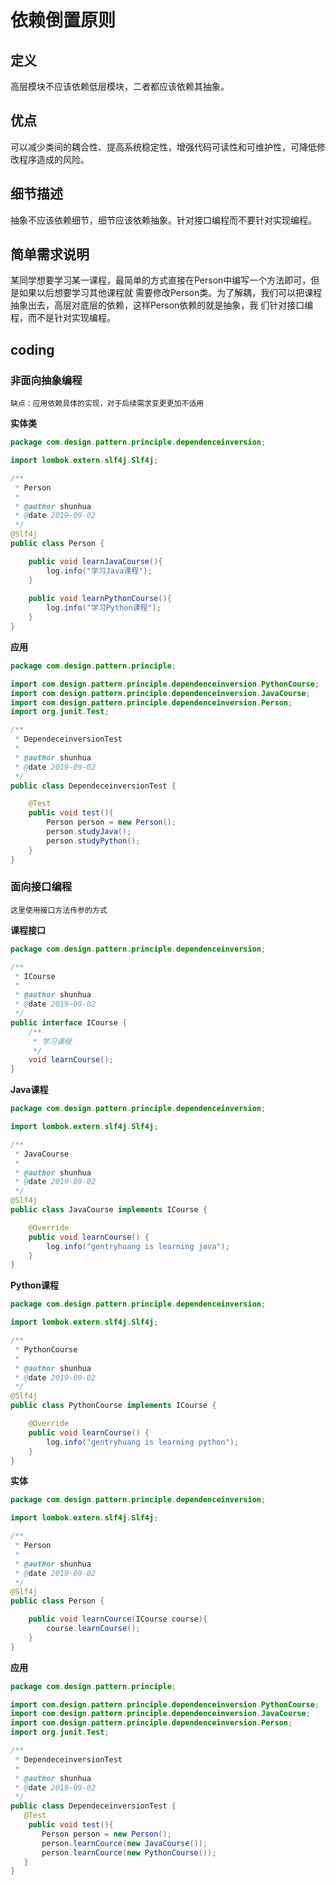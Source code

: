# 依赖倒置原则
## 定义
  高层模块不应该依赖低层模块，二者都应该依赖其抽象。
## 优点
  可以减少类间的耦合性、提高系统稳定性，增强代码可读性和可维护性，可降低修改程序造成的风险。
## 细节描述
  抽象不应该依赖细节，细节应该依赖抽象。针对接口编程而不要针对实现编程。  
## 简单需求说明
  某同学想要学习某一课程，最简单的方式直接在Person中编写一个方法即可，但是如果以后想要学习其他课程就
  需要修改Person类。为了解耦，我们可以把课程抽象出去，高层对底层的依赖，这样Person依赖的就是抽象，我
  们针对接口编程，而不是针对实现编程。
## coding

### 非面向抽象编程

```text
缺点：应用依赖具体的实现，对于后续需求变更更加不适用
```  
**实体类**
```java
package com.design.pattern.principle.dependenceinversion;

import lombok.extern.slf4j.Slf4j;

/**
 * Person
 *
 * @author shunhua
 * @date 2019-09-02
 */
@Slf4j
public class Person {

    public void learnJavaCourse(){
        log.info("学习Java课程");
    }
    
    public void learnPythonCourse(){
        log.info("学习Python课程");
    }
}
```
**应用**
```java
package com.design.pattern.principle;

import com.design.pattern.principle.dependenceinversion.PythonCourse;
import com.design.pattern.principle.dependenceinversion.JavaCourse;
import com.design.pattern.principle.dependenceinversion.Person;
import org.junit.Test;

/**
 * DependeceinversionTest
 *
 * @author shunhua
 * @date 2019-09-02
 */
public class DependeceinversionTest {

    @Test
    public void test(){
        Person person = new Person();
        person.studyJava();
        person.studyPython();
    }
}
```
### 面向接口编程

```text
这里使用接口方法传参的方式
```

**课程接口**
```java
package com.design.pattern.principle.dependenceinversion;

/**
 * ICourse
 *
 * @author shunhua
 * @date 2019-09-02
 */
public interface ICourse {
    /**
     * 学习课程
     */
    void learnCourse();
}

```

**Java课程**
```java
package com.design.pattern.principle.dependenceinversion;

import lombok.extern.slf4j.Slf4j;

/**
 * JavaCourse
 *
 * @author shunhua
 * @date 2019-09-02
 */
@Slf4j
public class JavaCourse implements ICourse {

    @Override
    public void learnCourse() {
        log.info("gentryhuang is learning java");
    }
}
```

**Python课程**
```java
package com.design.pattern.principle.dependenceinversion;

import lombok.extern.slf4j.Slf4j;

/**
 * PythonCourse
 *
 * @author shunhua
 * @date 2019-09-02
 */
@Slf4j
public class PythonCourse implements ICourse {

    @Override
    public void learnCourse() {
        log.info("gentryhuang is learning python");
    }
}
```
**实体**
```java
package com.design.pattern.principle.dependenceinversion;

import lombok.extern.slf4j.Slf4j;

/**
 * Person
 *
 * @author shunhua
 * @date 2019-09-02
 */
@Slf4j
public class Person {

    public void learnCource(ICourse course){
        course.learnCourse();
    }
}
```

**应用**
```java
package com.design.pattern.principle;

import com.design.pattern.principle.dependenceinversion.PythonCourse;
import com.design.pattern.principle.dependenceinversion.JavaCourse;
import com.design.pattern.principle.dependenceinversion.Person;
import org.junit.Test;

/**
 * DependeceinversionTest
 *
 * @author shunhua
 * @date 2019-09-02
 */
public class DependeceinversionTest {
   @Test
    public void test(){
       Person person = new Person();
       person.learnCource(new JavaCourse());
       person.learnCource(new PythonCourse());
   }
}
```